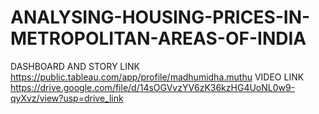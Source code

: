 # ANALYSING-HOUSING-PRICES-IN-METROPOLITAN-AREAS-OF-INDIA
DASHBOARD AND STORY LINK
https://public.tableau.com/app/profile/madhumidha.muthu
VIDEO LINK
https://drive.google.com/file/d/14sOGVvzYV6zK36kzHG4UoNL0w9-qyXvz/view?usp=drive_link
